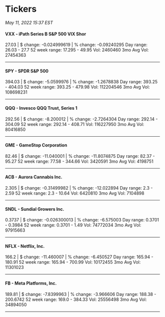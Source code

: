 # Tickers
*May 11, 2022 15:37 EST*

#### VXX - iPath Series B S&P 500 VIX Shor
27.03 | $ change: -0.024999619 | % change: -0.09240295
Day range: 26.03 - 27.7 52 week range: 17.295 - 49.95
Vol: 2460460 3mo Avg Vol: 27454363

---

#### SPY - SPDR S&P 500
394.03 | $ change: -5.0599976 | % change: -1.2678838
Day range: 393.25 - 404.03 52 week range: 393.25 - 479.98
Vol: 112204546 3mo Avg Vol: 108698231

---

#### QQQ - Invesco QQQ Trust, Series 1
292.56 | $ change: -8.200012 | % change: -2.7264304
Day range: 292.14 - 304.09 52 week range: 292.14 - 408.71
Vol: 116227950 3mo Avg Vol: 80416850

---

#### GME - GameStop Corporation
82.46 | $ change: -11.040001 | % change: -11.8074875
Day range: 82.37 - 95.27 52 week range: 77.58 - 344.66
Vol: 3420591 3mo Avg Vol: 4198751

---

#### ACB - Aurora Cannabis Inc.
2.305 | $ change: -0.31499982 | % change: -12.022894
Day range: 2.3 - 2.59 52 week range: 2.3 - 10.64
Vol: 6420810 3mo Avg Vol: 7104898

---

#### SNDL - Sundial Growers Inc.
0.3737 | $ change: -0.026300013 | % change: -6.575003
Day range: 0.3701 - 0.3984 52 week range: 0.3701 - 1.49
Vol: 74772034 3mo Avg Vol: 97915663

---

#### NFLX - Netflix, Inc.
166.2 | $ change: -11.460007 | % change: -6.450527
Day range: 165.94 - 180.91 52 week range: 165.94 - 700.99
Vol: 10172455 3mo Avg Vol: 11301023

---

#### FB - Meta Platforms, Inc.
189.81 | $ change: -7.8399963 | % change: -3.966606
Day range: 188.38 - 200.6742 52 week range: 169.0 - 384.33
Vol: 25556498 3mo Avg Vol: 34894050

---

